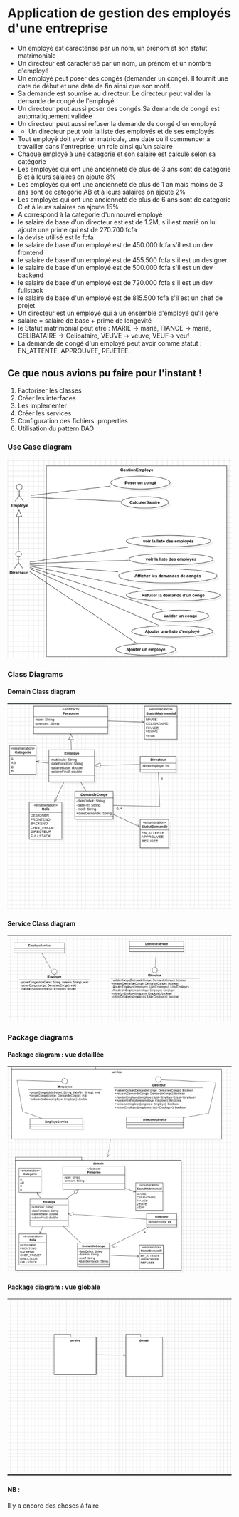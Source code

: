# Application de gestion des employés d'une entreprise
- Un employé est caractérisé par un nom, un prénom et son statut matrimoniale
- Un directeur est caractérisé par un nom, un prénom et un nombre d'employé
- Un employé peut poser des congés (demander un congé). Il fournit une date de début et une date de fin ainsi que son motif.
- Sa demande est soumise au directeur. Le directeur peut valider la demande de congé de l'employé
- Un directeur peut aussi poser des congés.Sa demande de congé est automatiquement validée
- Un directeur peut aussi refuser la demande de congé d'un employé
- - Un directeur peut voir la liste des employés et de ses employés
- Tout employé doit avoir un matricule, une date où il commencer à travailler dans l'entreprise, un role ainsi qu'un salaire
- Chaque employé à une categorie et son salaire est calculé selon sa catégorie
- Les employés qui ont une ancienneté de plus de 3 ans sont de categorie B et à leurs salaires on ajoute 8%
- Les employés qui ont une ancienneté de plus de 1 an mais moins de 3 ans sont de categorie AB et à leurs salaires on ajoute 2%
- Les employés qui ont une ancienneté de plus de 6 ans sont de categorie C et à leurs salaires on ajoute 15%
- A correspond à la catégorie d'un nouvel employé
- le salaire de base d'un directeur est est de 1.2M, s'il est marié on lui ajoute une prime qui est de 270.700 fcfa
- la devise utilisé est le fcfa
- le salaire de base d'un employé est de 450.000 fcfa s'il est un dev frontend
- le salaire de base d'un employé est de 455.500 fcfa s'il est un designer
- le salaire de base d'un employé est de 500.000 fcfa s'il est un dev backend
- le salaire de base d'un employé est de 720.000 fcfa s'il est un dev fullstack
- le salaire de base d'un employé est de 815.500 fcfa s'il est un chef de projet
- Un directeur est un employé qui a un ensemble d'employé qu'il gere
- salaire = salaire de base + prime de longevité
- le Statut matrimonial peut etre : MARIE -> marié, FIANCE -> marié, CELIBATAIRE -> Celibataire, VEUVE -> veuve, VEUF-> veuf
- La demande de congé d'un employé peut avoir comme statut : EN_ATTENTE, APPROUVEE, REJETEE.
## Ce que nous avions pu faire pour l'instant !

1. Factoriser les classes
2. Créer les interfaces
3. Les implementer
4. Créer les services
5. Configuration des fichiers .properties
6. Utilisation du pattern DAO

### Use Case diagram
![use case diagram](./img/useCase.png)

### Class Diagrams

#### Domain Class diagram
![Domain class diagram](./img/domainClass.png)

#### Service Class diagram
![Service class diagram](./img/serviceClass.png)

### Package diagrams

#### Package diagram : vue detaillée
![Package diagram](./img/package_details.png)

#### Package diagram : vue globale
![Package global diagram](./img/packageGlobal.png)


#### NB :
Il y a encore des choses à faire 

